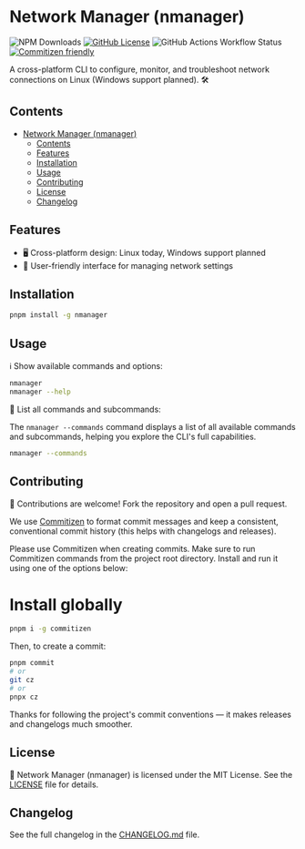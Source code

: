 # Network Manager (nmanager)

![NPM Downloads](https://img.shields.io/npm/dm/nmanager)
[![GitHub License](https://img.shields.io/github/license/SirMarkus73/network-manager)](LICENSE)
![GitHub Actions Workflow Status](https://img.shields.io/github/actions/workflow/status/SirMarkus73/network-manager/deploy.yml)
[![Commitizen friendly](https://img.shields.io/badge/commitizen-friendly-brightgreen.svg)](http://commitizen.github.io/cz-cli/)

A cross-platform CLI to configure, monitor, and troubleshoot network connections on Linux (Windows support planned). 🛠️

## Contents
- [Network Manager (nmanager)](#network-manager-nmanager)
  - [Contents](#contents)
  - [Features](#features)
  - [Installation](#installation)
  - [Usage](#usage)
  - [Contributing](#contributing)
  - [License](#license)
  - [Changelog](#changelog)

## Features

- 🖥️ Cross-platform design: Linux today, Windows support planned
- 🧭 User-friendly interface for managing network settings

## Installation

```bash
pnpm install -g nmanager
```

## Usage

ℹ️ Show available commands and options:
```bash
nmanager
nmanager --help
```

🧭 List all commands and subcommands:

The `nmanager --commands` command displays a list of all available commands and subcommands, helping you explore the CLI's full capabilities.

```bash
nmanager --commands
```

## Contributing

🤝 Contributions are welcome! Fork the repository and open a pull request.

We use [Commitizen](https://github.com/commitizen/cz-cli) to format commit messages and keep a consistent, conventional commit history (this helps with changelogs and releases).

Please use Commitizen when creating commits. Make sure to run Commitizen commands from the project root directory. Install and run it using one of the options below:


# Install globally
```bash
pnpm i -g commitizen
```

Then, to create a commit:

```bash
pnpm commit
# or
git cz
# or
pnpx cz
```

Thanks for following the project's commit conventions — it makes releases and changelogs much smoother.

## License

📝 Network Manager (nmanager) is licensed under the MIT License. See the [LICENSE](LICENSE) file for details.

## Changelog

See the full changelog in the [CHANGELOG.md](CHANGELOG.md) file.
